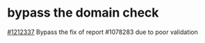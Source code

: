 # bypass the domain check



[\#1212337](https://hackerone.com/reports/1212337) Bypass the fix of report \#1078283 due to poor validation



